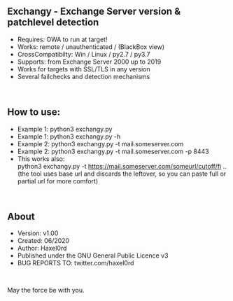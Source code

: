 ## Exchangy - Exchange Server version & patchlevel detection   
* Requires: OWA to run at target!
* Works: remote / unauthenticated / (BlackBox view)
* CrossCompatibilty: Win / Linux / py2.7 / py3.7 
* Supports: from Exchange Server 2000 up to 2019
* Works for targets with SSL/TLS in any version
* Several failchecks and detection mechanisms
<br />

## How to use:
* Example 1: python3 exchangy.py 
* Example 1: python3 exchangy.py -h
* Example 2: python3 exchangy.py -t mail.someserver.com
* Example 2: python3 exchangy.py -t mail.someserver.com -p 8443
* This works also: <br />
python3 exchangy.py -t https://mail.someserver.com/someurl/cutoff/fi .. <br />
(the tool uses base url and discards the leftover, so you can paste full or partial url for more comfort)
<br />

## About
* Version: v1.00
* Created: 06/2020
* Author: Haxel0rd
* Published under the GNU General Public Licence v3
* BUG REPORTS TO: twitter.com/haxel0rd
<br />

May the force be with you.
